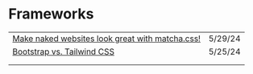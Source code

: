 # Frameworks

|                                                                                                                                                            |         |
| ---------------------------------------------------------------------------------------------------------------------------------------------------------- | ------- |
| [Make naked websites look great with matcha.css!](https://app.daily.dev/posts/1AemgfJ0A?utm\_source=notification\&utm\_medium=email\&utm\_campaign=digest) | 5/29/24 |
| [Bootstrap vs. Tailwind CSS](https://dev.to/respect17/bootstrap-vs-tailwind-css-2ni4?context=digest)                                                       | 5/25/24 |
|                                                                                                                                                            |         |
|                                                                                                                                                            |         |
